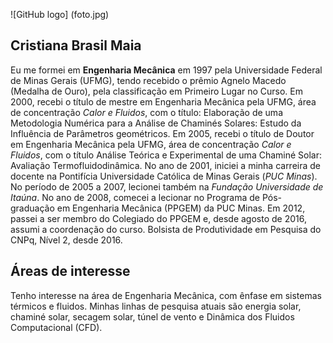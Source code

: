 ![GitHub logo] (foto.jpg)
## Cristiana Brasil Maia
Eu me formei em **Engenharia Mecânica** em 1997 pela Universidade Federal de Minas Gerais (UFMG), tendo recebido o prêmio Agnelo Macedo (Medalha de Ouro), pela classificação em Primeiro Lugar no Curso. Em 2000, recebi o título de mestre em Engenharia Mecânica pela UFMG, área de concentração *Calor e Fluidos*, com o título: Elaboração de uma Metodologia Numérica para a Análise de Chaminés Solares: Estudo da Influência de Parâmetros geométricos. Em 2005, recebi o título de Doutor em Engenharia Mecânica pela UFMG, área de concentração *Calor e Fluidos*, com o título Análise Teórica e Experimental de uma Chaminé Solar: Avaliação Termofluidodinâmica. No ano de 2001, iniciei a minha carreira de docente na Pontifícia Universidade Católica de Minas Gerais (*PUC Minas*). No período de 2005 a 2007, lecionei também na *Fundação Universidade de Itaúna*. No ano de 2008, comecei a lecionar no Programa de Pós-graduação em Engenharia Mecânica (PPGEM) da PUC Minas. Em 2012, passei a ser membro do Colegiado do PPGEM e, desde agosto de 2016, assumi a coordenação do curso. Bolsista de Produtividade em Pesquisa do CNPq, Nível 2, desde 2016.


## Áreas de interesse
Tenho interesse na área de Engenharia Mecânica, com ênfase em sistemas térmicos e fluidos. Minhas linhas de pesquisa atuais são energia solar, chaminé solar, secagem solar, túnel de vento e Dinâmica dos Fluidos Computacional (CFD).

